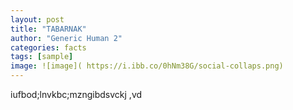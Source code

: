 ```yaml
---
layout: post
title: "TABARNAK"
author: "Generic Human 2"
categories: facts
tags: [sample]
image: ![image]( https://i.ibb.co/0hNm38G/social-collaps.png)
---
```


iufbod;lnvkbc;mzngibdsvckj ,vd
